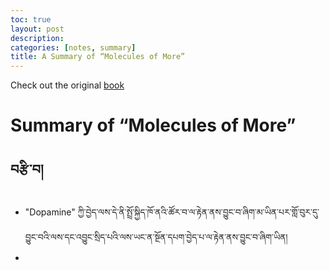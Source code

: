 ```yaml
---
toc: true
layout: post
description:
categories: [notes, summary]
title: A Summary of “Molecules of More”
---
```

Check out the original [book](https://www.amazon.com/Molecule-More-Chemical-Creativity_and-Determine/dp/1946885118)

# Summary of “Molecules of More”
        
## བརྩི་བ།
- "Dopamine" ཀྱི་བྱེད་ལས་དེ་ནི་སྤྲོ་སྐྱིད་ཁོ་ནའི་ཚོར་བ་ལ་རྟེན་ནས་བྱུང་བ་ཞིག་མ་ཡིན་པར་གློ་བུར་དུ་བྱུང་བའི་ལས་དང་འབྱུང་སྲིད་པའི་ལས་ཡང་ན་སྔོན་དཔག་བྱེད་པ་ལ་རྟེན་ནས་བྱུང་བ་ཞིག་ཡིན།
- 
